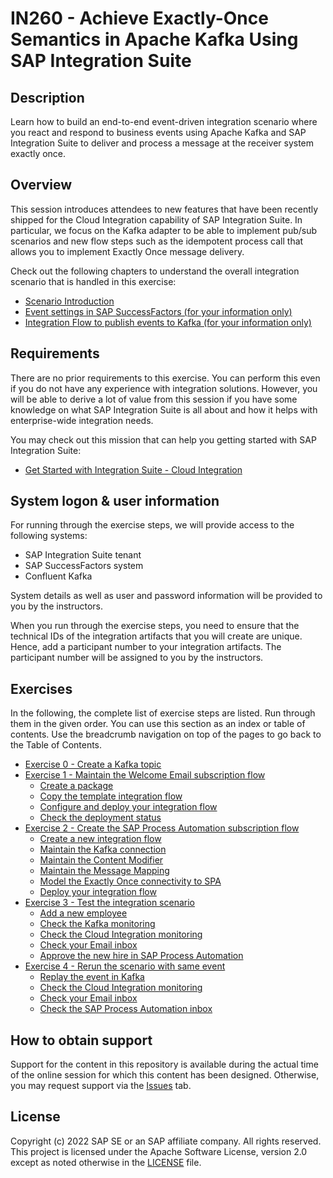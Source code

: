 # IN260 - Achieve Exactly-Once Semantics in Apache Kafka Using SAP Integration Suite

## Description

Learn how to build an end-to-end event-driven integration scenario where you react and respond to business events using Apache Kafka and SAP Integration Suite to deliver and process a message at the receiver system exactly once.  

## Overview

This session introduces attendees to new features that have been recently shipped for the Cloud Integration capability of SAP Integration Suite. In particular, we focus on the Kafka adapter to be able to implement pub/sub scenarios and new flow steps such as the idempotent process call that allows you to implement Exactly Once message delivery.

Check out the following chapters to understand the overall integration scenario that is handled in this exercise:

- [Scenario Introduction](intro/intro1)
- [Event settings in SAP SuccessFactors (for your information only)](intro/intro2)
- [Integration Flow to publish events to Kafka (for your information only)](intro/intro3)

## Requirements

There are no prior requirements to this exercise. You can perform this even if you do not have any experience with integration solutions. However, you will be able to derive a lot of value from this session if you have some knowledge on what SAP Integration Suite is all about and how it helps with enterprise-wide integration needs.

You may check out this mission that can help you getting started with SAP Integration Suite:
- [Get Started with Integration Suite - Cloud Integration](https://discovery-center.cloud.sap/protected/index.html#/missiondetail/3258/3327/)

## System logon & user information

For running through the exercise steps, we will provide access to the following systems:
- SAP Integration Suite tenant
- SAP SuccessFactors system
- Confluent Kafka

System details as well as user and password information will be provided to you by the instructors.

When you run through the exercise steps, you need to ensure that the technical IDs of the integration artifacts that you will create are unique. Hence, add a participant number to your integration artifacts. The participant number will be assigned to you by the instructors.

## Exercises

In the following, the complete list of exercise steps are listed. Run through them in the given order. You can use this section as an index or table of contents. Use the breadcrumb navigation on top of the pages to go back to the Table of Contents.

- [Exercise 0 - Create a Kafka topic](exercises/ex0/)
- [Exercise 1 - Maintain the Welcome Email subscription flow](exercises/ex1/)
    - [Create a package](exercises/ex1/ex11)
    - [Copy the template integration flow](exercises/ex1/ex12)
    - [Configure and deploy your integration flow](exercises/ex1/ex13)
    - [Check the deployment status](exercises/ex1/ex14)
- [Exercise 2 - Create the SAP Process Automation subscription flow](exercises/ex2/)
    - [Create a new integration flow](exercises/ex2/ex21)
    - [Maintain the Kafka connection](exercises/ex2/ex22)
    - [Maintain the Content Modifier](exercises/ex2/ex23)
    - [Maintain the Message Mapping](exercises/ex2/ex24)
    - [Model the Exactly Once connectivity to SPA](exercises/ex2/ex25)
    - [Deploy your integration flow](exercises/ex2/ex26)
- [Exercise 3 - Test the integration scenario](exercises/ex3/)
    - [Add a new employee](exercises/ex3/ex31)
    - [Check the Kafka monitoring](exercises/ex3/ex32)
    - [Check the Cloud Integration monitoring](exercises/ex3/ex33)
    - [Check your Email inbox](exercises/ex3/ex34)
    - [Approve the new hire in SAP Process Automation](exercises/ex3/ex35)
- [Exercise 4 - Rerun the scenario with same event](exercises/ex4/)
    - [Replay the event in Kafka](exercises/ex4/ex41)
    - [Check the Cloud Integration monitoring](exercises/ex4/ex42)
    - [Check your Email inbox](exercises/ex4/ex43)
    - [Check the SAP Process Automation inbox](exercises/ex4/ex44)
    
## How to obtain support

Support for the content in this repository is available during the actual time of the online session for which this content has been designed. Otherwise, you may request support via the [Issues](../../issues) tab.

## License
Copyright (c) 2022 SAP SE or an SAP affiliate company. All rights reserved. This project is licensed under the Apache Software License, version 2.0 except as noted otherwise in the [LICENSE](LICENSES/Apache-2.0.txt) file.
